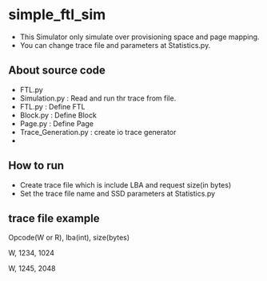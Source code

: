 # simple_ftl_sim
- This Simulator only simulate over provisioning space and page mapping.
- You can change trace file and parameters at Statistics.py.

## About source code
- FTL.py
- Simulation.py : Read and run thr trace from file.
- FTL.py : Define FTL
- Block.py : Define Block
- Page.py : Define Page
- Trace_Generation.py : create io trace generator
- 


## How to run
- Create trace file which is include LBA and request size(in bytes)
- Set the trace file name and SSD parameters at Statistics.py

## trace file example
Opcode(W or R), lba(int), size(bytes)


W, 1234, 1024


W, 1245, 2048
